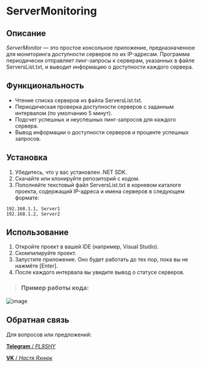 # **ServerMonitoring**

## Описание
*ServerMonitor* — это простое консольное приложение, предназначенное для мониторинга доступности серверов по их IP-адресам. Программа периодически отправляет пинг-запросы к серверам, указанных в файле ServersList.txt, и выводит информацию о доступности каждого сервера.

## Функциональность
- Чтение списка серверов из файла ServersList.txt.
- Периодическая проверка доступности серверов с заданным интервалом (по умолчанию 5 минут).
- Подсчет успешных и неуспешных пинг-запросов для каждого сервера.
- Вывод информации о доступности серверов и проценте успешных запросов.

## Установка
1. Убедитесь, что у вас установлен .NET SDK.
2. Скачайте или клонируйте репозиторий с кодом.
3. Пополняйте текстовый файл ServersList.txt в корневом каталоге проекта, содержащий IP-адреса и имена серверов в следующем формате:
```
192.168.1.1, Server1
192.168.1.2, Server2
```
## Использование
1. Откройте проект в вашей IDE (например, Visual Studio).
2. Скомпилируйте проект.
3. Запустите приложение. Оно будет работать до тех пор, пока вы не нажмёте [Enter].
4. После каждого интервала вы увидите вывод о статусе серверов.

> ### **Пример работы кода:**
![image](https://github.com/user-attachments/assets/945a0036-4d77-4424-a79f-4816fd2c44ad)

## Обратная связь
Для вопросов или предложений:

[**Telegram** / *PL9SHY*](https://t.me/pl9shy) 

[**VK** / *Настя Яхнюк*](https://vk.com/nyakhnyuk)
